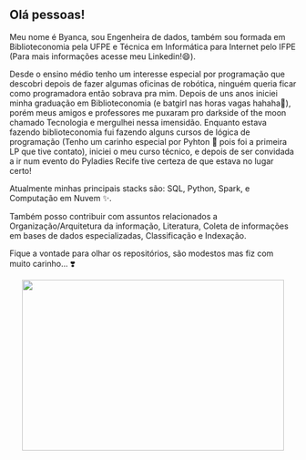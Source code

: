 ## Olá pessoas!

Meu nome é Byanca, sou Engenheira de dados, também sou formada em Biblioteconomia pela UFPE e Técnica em Informática para Internet pelo IFPE (Para mais informações acesse meu Linkedin!😄).

Desde o ensino médio tenho um interesse especial por programação que descobri depois de fazer algumas oficinas de robótica, ninguém queria ficar como programadora então sobrava pra mim. Depois de uns anos iniciei minha graduação em Biblioteconomia (e batgirl nas horas vagas hahaha🦇), porém meus amigos e professores me puxaram pro darkside of the moon chamado Tecnologia e mergulhei nessa imensidão. Enquanto estava fazendo biblioteconomia fui fazendo alguns cursos de lógica de programação (Tenho um carinho especial por Pyhton 🐍 pois foi a primeira LP que tive contato), iniciei o meu curso técnico, e depois de ser convidada a ir num evento do Pyladies Recife tive certeza de que estava no lugar certo!

Atualmente minhas principais stacks são: SQL, Python, Spark, e Computação em Nuvem ✨.

Também posso contribuir com assuntos relacionados a Organização/Arquitetura da informação, Literatura, Coleta de informações em bases de dados especializadas, Classificação e Indexação.

Fique a vontade para olhar os repositórios, são modestos mas fiz com muito carinho... ❣️
<p align="center">
  <img width="460" height="300" src="https://media4.giphy.com/media/yALcFbrKshfoY/giphy.gif?cid=ecf05e474hpg5cp3gfrjkta8jcefk57xjx4eq1fvsb8d5xnv&rid=giphy.gif&ct=g">
</p>
